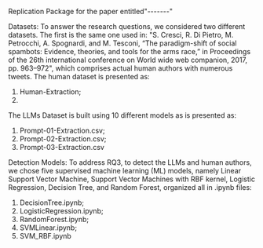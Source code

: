 Replication Package for the paper entitled"-------"

Datasets: To answer the research questions, we considered two different datasets. The first is the same one used in: "S. Cresci, R. Di Pietro, M. Petrocchi, A. Spognardi, and M. Tesconi, “The paradigm-shift of social spambots: Evidence, theories, and tools for the arms race,” in Proceedings of the 26th international conference on World wide web companion, 2017, pp. 963–972", which comprises actual human authors with numerous tweets. The human dataset is presented as: 

1. Human-Extraction;
2. 
The LLMs Dataset is built using 10 different models as is presented as: 
1. Prompt-01-Extraction.csv;
2. Prompt-02-Extraction.csv;
3. Prompt-03-Extraction.csv


Detection Models: To address RQ3, to detect the LLMs and human authors, we chose five supervised machine learning (ML) models, namely Linear Support Vector Machine, Support Vector Machines with RBF kernel, Logistic Regression, Decision Tree, and Random Forest, organized all in .ipynb files:

1. DecisionTree.ipynb;
2. LogisticRegression.ipynb;
3. RandomForest.ipynb;
4. SVMLinear.ipynb;
5. SVM_RBF.ipynb
